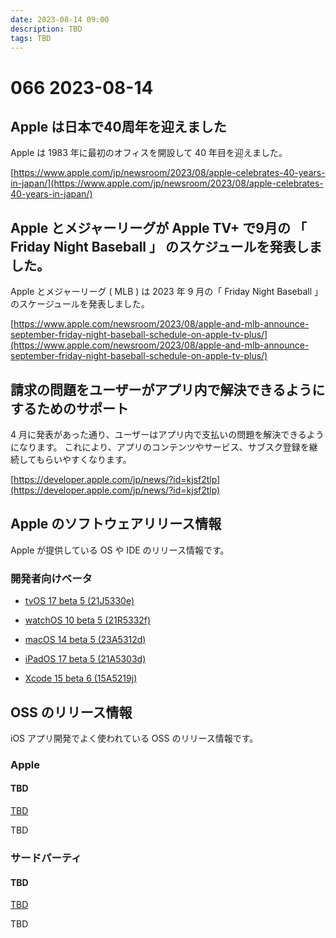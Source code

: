 ```yaml
---
date: 2023-08-14 09:00
description: TBD
tags: TBD
---
```

# 066 2023-08-14

## Apple は日本で40周年を迎えました

Apple は 1983 年に最初のオフィスを開設して 40 年目を迎えました。

[https://www.apple.com/jp/newsroom/2023/08/apple-celebrates-40-years-in-japan/](https://www.apple.com/jp/newsroom/2023/08/apple-celebrates-40-years-in-japan/)

## Apple とメジャーリーグが Apple TV+ で9月の 「 Friday Night Baseball 」 のスケジュールを発表しました。

Apple とメジャーリーグ ( MLB ) は 2023 年 9 月の「 Friday Night Baseball 」のスケージュールを発表しました。

[https://www.apple.com/newsroom/2023/08/apple-and-mlb-announce-september-friday-night-baseball-schedule-on-apple-tv-plus/](https://www.apple.com/newsroom/2023/08/apple-and-mlb-announce-september-friday-night-baseball-schedule-on-apple-tv-plus/)

## 請求の問題をユーザーがアプリ内で解決できるようにするためのサポート

4 月に発表があった通り、ユーザーはアプリ内で支払いの問題を解決できるようになります。
これにより、アプリのコンテンツやサービス、サブスク登録を継続してもらいやすくなります。

[https://developer.apple.com/jp/news/?id=kjsf2tlp](https://developer.apple.com/jp/news/?id=kjsf2tlp)

## Apple のソフトウェアリリース情報

Apple が提供している OS や IDE のリリース情報です。

### 開発者向けベータ

- [tvOS 17 beta 5 (21J5330e)](https://developer.apple.com/news/releases/?id=08082023a)

- [watchOS 10 beta 5 (21R5332f)](https://developer.apple.com/news/releases/?id=08082023b)

- [macOS 14 beta 5 (23A5312d)](https://developer.apple.com/news/releases/?id=08082023c)

- [iPadOS 17 beta 5 (21A5303d)](https://developer.apple.com/news/releases/?id=08082023d)

- [Xcode 15 beta 6 (15A5219j)](https://developer.apple.com/news/releases/?id=08082023f)

## OSS のリリース情報

iOS アプリ開発でよく使われている OSS のリリース情報です。

### Apple

#### TBD

[TBD](TBD)

TBD

### サードパーティ

#### TBD

[TBD](TBD)

TBD
